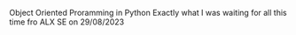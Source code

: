 Object Oriented Proramming in Python Exactly what I was waiting for all this time fro ALX SE on 29/08/2023
